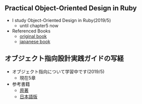 ## Practical Object-Oriented Design in Ruby
- I study Object-Oriented Design in Ruby(2019/5)
  - until chapter5 now
- Referenced Books
  - [original book](http://www.r-5.org/files/books/computers/dev-teams/diagrams/Sandi_Metz-Practical_Object-Oriented_Design_in_Ruby-EN.pdf)
  - [japanese book](https://amzn.to/2LrP9Qz)

## オブジェクト指向設計実践ガイドの写経
- オブジェクト指向について学習中です(2019/5)
  - 現在5章
- 参考書籍
  - [原著](http://www.r-5.org/files/books/computers/dev-teams/diagrams/Sandi_Metz-Practical_Object-Oriented_Design_in_Ruby-EN.pdf)
  - [日本語版](https://amzn.to/2LrP9Qz)

